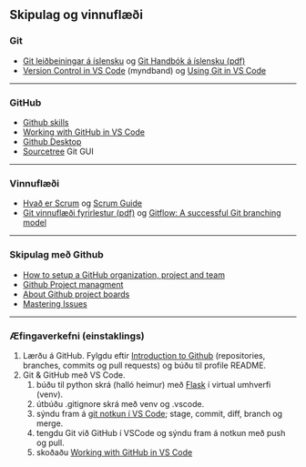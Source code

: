 ## Skipulag og vinnuflæði

### Git 

- [Git leiðbeiningar á íslensku](https://github.com/gaui/git) og [Git Handbók á íslensku (pdf)](https://github.com/GunnarThorunnarson/VEFTHROUN/blob/master/gogn/Git_Handbok_islensk.pdf)
- [Version Control in VS Code](https://code.visualstudio.com/docs/introvideos/versioncontrol) (myndband) og [Using Git in VS Code](https://code.visualstudio.com/docs/editor/versioncontrol) 


---

### GitHub

- [Github skills](https://skills.github.com/)
- ​[Working with GitHub in VS Code](https://code.visualstudio.com/docs/editor/github)
- [Github Desktop](https://desktop.github.com/)
- [Sourcetree](https://www.sourcetreeapp.com/) Git GUI
  
---

### Vinnuflæði
- [Hvað er Scrum](https://www.scrum.org/resources/what-is-scrum) og [Scrum Guide](https://www.scrumguides.org/scrum-guide.html)
- [Git vinnuflæði fyrirlestur (pdf)](https://github.com/GunnarThorunnarson/VEFTHROUN/blob/master/gogn/Git_fyrirlestur.pdf) og [Gitflow: A successful Git branching model](https://nvie.com/posts/a-successful-git-branching-model/)


<!--
![Skýringarmynd af Gitflow](https://github.com/GunnarThorunnarson/VEFTHROUN/blob/master/myndir/Gitflow.svg)

Þessi mynd sýnir virkni Gitflow. Eitt `main` branch heldur utan um stable útgáfu appsins hverju sinni. `develop` branch-ið er uppfært þegar eiginleikar (`feature` eða `bugfix`) eru tilbúin. `feature` branch verða búin til þegar einhver vill prófa að bæta einhverju nýju við og ef það virkar vel verður það merge-að `develop` branchinu. Þegar tími er til kominn eru búin til `release` sem eru sameinuð við `master` branch-ið.
-->

---

### Skipulag með Github

- [How to setup a GitHub organization, project and team](https://github.com/collab-uniba/socialcde4eclipse/wiki/How-to-setup-a-GitHub-organization,-project-and-team)
- [Github Project managment](https://github.com/features/project-management/)
- [About Github project boards](https://docs.github.com/en/free-pro-team@latest/github/managing-your-work-on-github/about-project-boards#templates-for-project-boards)
- [Mastering Issues](https://guides.github.com/features/issues/#filtering)

---

### Æfingaverkefni (einstaklings)


1. Lærðu á GitHub. Fylgdu eftir [Introduction to Github](https://github.com/skills/introduction-to-github) (repositories, branches, commits og pull requests) og búðu til profile README.
1. Git & GitHub með VS Code.
   1. búðu til python skrá (halló heimur) með [Flask](https://flask.palletsprojects.com/en/2.2.x/) í virtual umhverfi (venv).
   1. útbúðu .gitignore skrá með venv og .vscode.
   1. sýndu fram á  [git notkun í VS Code](https://github.com/GunnarThorunnarson/VEFTHROUN/wiki/Skipulag-og-vinnufl%C3%A6%C3%B0i#git); stage, commit, diff, branch og merge.
   1. tengdu Git við GitHub í VSCode og sýndu fram á notkun með push og pull. 
   1. skoðaðu [Working with GitHub in VS Code](https://code.visualstudio.com/docs/editor/github)

<!-- GiLens, Git History -->
